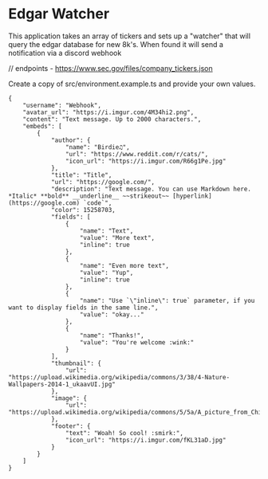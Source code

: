 # Edgar Watcher
This application takes an array of tickers and sets up a "watcher" that will query the edgar database for new 8k's.
When found it will send a notification via a discord webhook

// endpoints - https://www.sec.gov/files/company_tickers.json

Create a copy of src/environment.example.ts and provide your own values.

```
{
    "username": "Webhook",
    "avatar_url": "https://i.imgur.com/4M34hi2.png",
    "content": "Text message. Up to 2000 characters.",
    "embeds": [
        {
            "author": {
                "name": "Birdie♫",
                "url": "https://www.reddit.com/r/cats/",
                "icon_url": "https://i.imgur.com/R66g1Pe.jpg"
            },
            "title": "Title",
            "url": "https://google.com/",
            "description": "Text message. You can use Markdown here. *Italic* **bold** __underline__ ~~strikeout~~ [hyperlink](https://google.com) `code`",
            "color": 15258703,
            "fields": [
                {
                    "name": "Text",
                    "value": "More text",
                    "inline": true
                },
                {
                    "name": "Even more text",
                    "value": "Yup",
                    "inline": true
                },
                {
                    "name": "Use `\"inline\": true` parameter, if you want to display fields in the same line.",
                    "value": "okay..."
                },
                {
                    "name": "Thanks!",
                    "value": "You're welcome :wink:"
                }
            ],
            "thumbnail": {
                "url": "https://upload.wikimedia.org/wikipedia/commons/3/38/4-Nature-Wallpapers-2014-1_ukaavUI.jpg"
            },
            "image": {
                "url": "https://upload.wikimedia.org/wikipedia/commons/5/5a/A_picture_from_China_every_day_108.jpg"
            },
            "footer": {
                "text": "Woah! So cool! :smirk:",
                "icon_url": "https://i.imgur.com/fKL31aD.jpg"
            }
        }
    ]
}
```